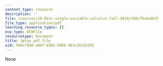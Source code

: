 ```yaml
---
content_type: resource
description: ''
file: /courses/18-01sc-single-variable-calculus-fall-2010/580cf9aba8bfb382596b481c261d2355_Pd2xP5zDsRw.pdf
file_type: application/pdf
learning_resource_types: []
ocw_type: OCWFile
resourcetype: Document
title: 3play pdf file
uid: 580cf9ab-a8bf-b382-596b-481c261d2355
---
```

None

